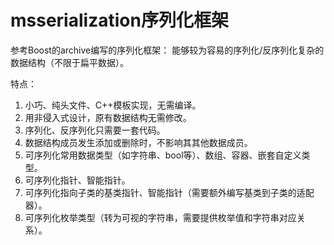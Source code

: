 # msserialization序列化框架

参考Boost的archive编写的序列化框架：
能够较为容易的序列化/反序列化复杂的数据结构（不限于扁平数据）。

特点：
1. 小巧、纯头文件、C++模板实现，无需编译。
2. 用非侵入式设计，原有数据结构无需修改。
3. 序列化、反序列化只需要一套代码。
4. 数据结构成员发生添加或删除时，不影响其其他数据成员。
5. 可序列化常用数据类型（如字符串、bool等）、数组、容器、嵌套自定义类型。
6. 可序列化指针、智能指针。
7. 可序列化指向子类的基类指针、智能指针（需要额外编写基类到子类的适配器）。
8. 可序列化枚举类型（转为可视的字符串，需要提供枚举值和字符串对应关系）。

